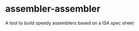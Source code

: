 assembler-assembler
===================

A tool to build speedy assemblers based on a ISA spec sheet
